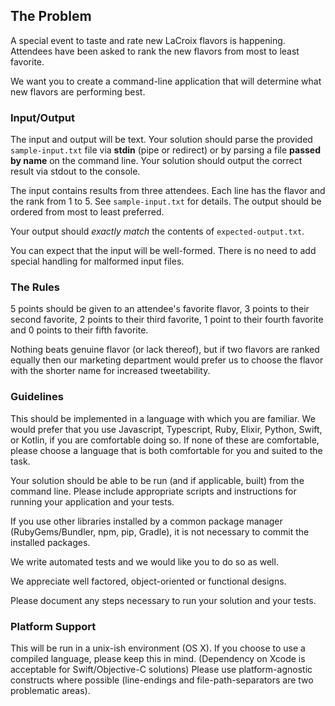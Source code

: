 ## The Problem

A special event to taste and rate new LaCroix flavors is happening. Attendees
have been asked to rank the new flavors from most to least favorite.

We want you to create a command-line application that will determine what new
flavors are performing best.

### Input/Output

The input and output will be text. Your solution should parse the provided
`sample-input.txt` file via **stdin** (pipe or redirect) or by parsing a file **passed
by name** on the command line. Your solution should output the correct result via
stdout to the console.

The input contains results from three attendees. Each line has the flavor and
the rank from 1 to 5. See `sample-input.txt` for details. The output should be
ordered from most to least preferred.

Your output should _exactly match_ the contents of `expected-output.txt`.

You can expect that the input will be well-formed. There is no need to add
special handling for malformed input files.

### The Rules

5 points should be given to an attendee's favorite flavor, 3 points to their
second favorite, 2 points to their third favorite, 1 point to their
fourth favorite and 0 points to their fifth favorite.

Nothing beats genuine flavor (or lack thereof), but if two flavors are ranked
equally then our marketing department would prefer us to choose the flavor with
the shorter name for increased tweetability.

### Guidelines

This should be implemented in a language with which you are familiar. We would
prefer that you use Javascript, Typescript, Ruby, Elixir, Python, Swift, or
Kotlin, if you are comfortable doing so. If none of these are comfortable,
please choose a language that is both comfortable for you and suited to the
task.

Your solution should be able to be run (and if applicable, built) from the
command line. Please include appropriate scripts and instructions for running
your application and your tests.

If you use other libraries installed by a common package manager
(RubyGems/Bundler, npm, pip, Gradle), it is not necessary to commit the
installed packages.

We write automated tests and we would like you to do so as well.

We appreciate well factored, object-oriented or functional designs.

Please document any steps necessary to run your solution and your tests.

### Platform Support

This will be run in a unix-ish environment (OS X). If you choose to use a
compiled language, please keep this in mind. (Dependency on Xcode is
acceptable for Swift/Objective-C solutions) Please use platform-agnostic
constructs where possible (line-endings and file-path-separators are two
problematic areas).
